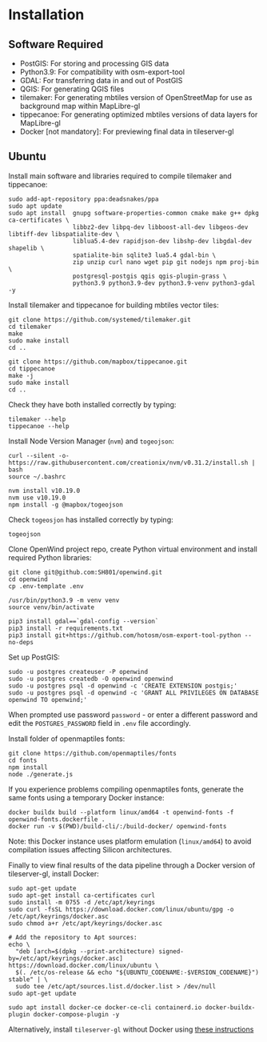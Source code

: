 # Installation

## Software Required

- PostGIS: For storing and processing GIS data
- Python3.9: For compatibility with osm-export-tool
- GDAL: For transferring data in and out of PostGIS
- QGIS: For generating QGIS files
- tilemaker: For generating mbtiles version of OpenStreetMap for use as background map within MapLibre-gl
- tippecanoe: For generating optimized mbtiles versions of data layers for MapLibre-gl
- Docker [not mandatory]: For previewing final data in tileserver-gl

## Ubuntu

Install main software and libraries required to compile tilemaker and tippecanoe:

```
sudo add-apt-repository ppa:deadsnakes/ppa
sudo apt update
sudo apt install  gnupg software-properties-common cmake make g++ dpkg ca-certificates \
                  libbz2-dev libpq-dev libboost-all-dev libgeos-dev libtiff-dev libspatialite-dev \
                  liblua5.4-dev rapidjson-dev libshp-dev libgdal-dev shapelib \
                  spatialite-bin sqlite3 lua5.4 gdal-bin \
                  zip unzip curl nano wget pip git nodejs npm proj-bin \
                  postgresql-postgis qgis qgis-plugin-grass \
                  python3.9 python3.9-dev python3.9-venv python3-gdal -y
```

Install tilemaker and tippecanoe for building mbtiles vector tiles:

```
git clone https://github.com/systemed/tilemaker.git
cd tilemaker
make
sudo make install
cd ..

git clone https://github.com/mapbox/tippecanoe.git
cd tippecanoe
make -j
sudo make install
cd ..
```

Check they have both installed correctly by typing:
```
tilemaker --help
tippecanoe --help
```

Install Node Version Manager (`nvm`) and `togeojson`:
```
curl --silent -o- https://raw.githubusercontent.com/creationix/nvm/v0.31.2/install.sh | bash
source ~/.bashrc

nvm install v10.19.0
nvm use v10.19.0
npm install -g @mapbox/togeojson
```
Check `togeosjon` has installed correctly by typing:
```
togeojson
```
Clone OpenWind project repo, create Python virtual environment and install required Python libraries:
```
git clone git@github.com:SH801/openwind.git
cd openwind
cp .env-template .env

/usr/bin/python3.9 -m venv venv
source venv/bin/activate

pip3 install gdal==`gdal-config --version`
pip3 install -r requirements.txt
pip3 install git+https://github.com/hotosm/osm-export-tool-python --no-deps
```

Set up PostGIS:
```
sudo -u postgres createuser -P openwind
sudo -u postgres createdb -O openwind openwind
sudo -u postgres psql -d openwind -c 'CREATE EXTENSION postgis;'
sudo -u postgres psql -d openwind -c 'GRANT ALL PRIVILEGES ON DATABASE openwind TO openwind;'
```
When prompted use password `password` -  or enter a different password and edit the `POSTGRES_PASSWORD` field in `.env` file accordingly.

Install folder of openmaptiles fonts:
```
git clone https://github.com/openmaptiles/fonts
cd fonts
npm install
node ./generate.js
```
If you experience problems compiling openmaptiles fonts, generate the same fonts using a temporary Docker instance:
```
docker buildx build --platform linux/amd64 -t openwind-fonts -f openwind-fonts.dockerfile .
docker run -v $(PWD)/build-cli/:/build-docker/ openwind-fonts
```
Note: this Docker instance uses platform emulation (`linux/amd64`) to avoid compilation issues affecting Silicon architectures.

Finally to view final results of the data pipeline through a Docker version of tileserver-gl, install Docker:

```
sudo apt-get update
sudo apt-get install ca-certificates curl
sudo install -m 0755 -d /etc/apt/keyrings
sudo curl -fsSL https://download.docker.com/linux/ubuntu/gpg -o /etc/apt/keyrings/docker.asc
sudo chmod a+r /etc/apt/keyrings/docker.asc

# Add the repository to Apt sources:
echo \
  "deb [arch=$(dpkg --print-architecture) signed-by=/etc/apt/keyrings/docker.asc] https://download.docker.com/linux/ubuntu \
  $(. /etc/os-release && echo "${UBUNTU_CODENAME:-$VERSION_CODENAME}") stable" | \
  sudo tee /etc/apt/sources.list.d/docker.list > /dev/null
sudo apt-get update

sudo apt install docker-ce docker-ce-cli containerd.io docker-buildx-plugin docker-compose-plugin -y
```
Alternatively, install `tileserver-gl` without Docker using [these instructions](https://github.com/maptiler/tileserver-gl)